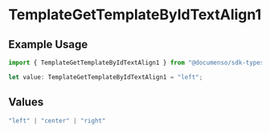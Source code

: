 # TemplateGetTemplateByIdTextAlign1

## Example Usage

```typescript
import { TemplateGetTemplateByIdTextAlign1 } from "@documenso/sdk-typescript/models/operations";

let value: TemplateGetTemplateByIdTextAlign1 = "left";
```

## Values

```typescript
"left" | "center" | "right"
```
